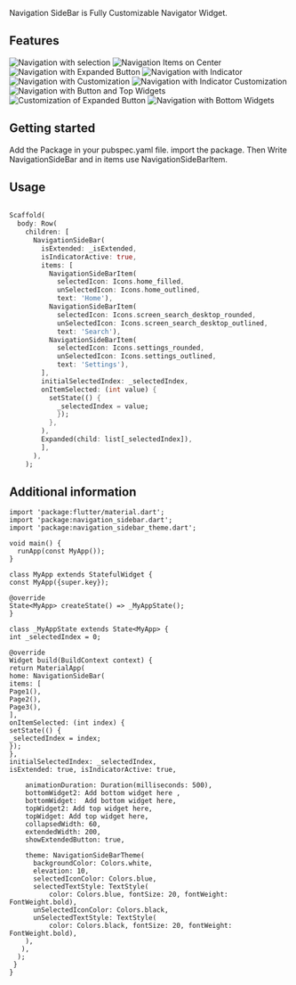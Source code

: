 <!--
This README describes the package. If you publish this package to pub.dev,
this README's contents appear on the landing page for your package.

For information about how to write a good package README, see the guide for
[writing package pages](https://dart.dev/guides/libraries/writing-package-pages).

For general information about developing packages, see the Dart guide for
[creating packages](https://dart.dev/guides/libraries/create-library-packages)
and the Flutter guide for
[developing packages and plugins](https://flutter.dev/developing-packages).
-->

Navigation SideBar is Fully Customizable Navigator Widget.

## Features

![Navigation with selection](https://github.com/Zubi7Zubair/navigation_sidebar/blob/main/assets/videos/video1.gif)
![Navigation Items on Center](https://github.com/Zubi7Zubair/navigation_sidebar/blob/main/assets/videos/video2.gif)
![Navigation with Expanded Button](https://github.com/Zubi7Zubair/navigation_sidebar/blob/main/assets/videos/video3.gif)
![Navigation with Indicator](https://github.com/Zubi7Zubair/navigation_sidebar/blob/main/assets/videos/video4.gif)
![Navigation with Customization](https://github.com/Zubi7Zubair/navigation_sidebar/blob/main/assets/videos/video5.gif)
![Navigation with Indicator Customization](https://github.com/Zubi7Zubair/navigation_sidebar/blob/main/assets/videos/video6.gif)
![Navigation with Button and Top Widgets](https://github.com/Zubi7Zubair/navigation_sidebar/blob/main/assets/videos/video7.gif)
![Customization of Expanded Button](https://github.com/Zubi7Zubair/navigation_sidebar/blob/main/assets/videos/video8.gif)
![Navigation with Bottom Widgets](https://github.com/Zubi7Zubair/navigation_sidebar/blob/main/assets/videos/video9.gif)

## Getting started

Add the Package in your pubspec.yaml file.
import the package.
Then Write NavigationSideBar and in items use NavigationSideBarItem.

## Usage



```dart

Scaffold(
  body: Row(
    children: [
      NavigationSideBar(
        isExtended: _isExtended,
        isIndicatorActive: true,
        items: [
          NavigationSideBarItem(
            selectedIcon: Icons.home_filled,
            unSelectedIcon: Icons.home_outlined,
            text: 'Home'),
          NavigationSideBarItem(
            selectedIcon: Icons.screen_search_desktop_rounded,
            unSelectedIcon: Icons.screen_search_desktop_outlined,
            text: 'Search'),
          NavigationSideBarItem(
            selectedIcon: Icons.settings_rounded,
            unSelectedIcon: Icons.settings_outlined,
            text: 'Settings'),
        ],
        initialSelectedIndex: _selectedIndex,
        onItemSelected: (int value) {
          setState(() {
            _selectedIndex = value;
            });
          },
        ),
        Expanded(child: list[_selectedIndex]),
        ],
      ),
    );
```

## Additional information

    import 'package:flutter/material.dart';
    import 'package:navigation_sidebar.dart';
    import 'package:navigation_sidebar_theme.dart';

    void main() {
      runApp(const MyApp());
    }

    class MyApp extends StatefulWidget {
    const MyApp({super.key});

    @override
    State<MyApp> createState() => _MyAppState();
    }

    class _MyAppState extends State<MyApp> {
    int _selectedIndex = 0;

    @override
    Widget build(BuildContext context) {
    return MaterialApp(
    home: NavigationSideBar(
    items: [
    Page1(),
    Page2(),
    Page3(),
    ],
    onItemSelected: (int index) {
    setState(() {
    _selectedIndex = index;
    });
    },
    initialSelectedIndex: _selectedIndex,
    isExtended: true, isIndicatorActive: true,

        animationDuration: Duration(milliseconds: 500),
        bottomWidget2: Add bottom widget here ,
        bottomWidget:  Add bottom widget here,
        topWidget2: Add top widget here,
        topWidget: Add top widget here,
        collapsedWidth: 60,
        extendedWidth: 200,
        showExtendedButton: true,

        theme: NavigationSideBarTheme(
          backgroundColor: Colors.white,
          elevation: 10,
          selectedIconColor: Colors.blue,
          selectedTextStyle: TextStyle(
              color: Colors.blue, fontSize: 20, fontWeight: FontWeight.bold),
          unSelectedIconColor: Colors.black,
          unSelectedTextStyle: TextStyle(
              color: Colors.black, fontSize: 20, fontWeight: FontWeight.bold),
        ),
       ),
      );
     }
    }
